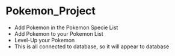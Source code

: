 # Pokemon_Project

- Add Pokemon in the Pokemon Specie List
- Add Pokemon to your Pokemon List
- Level-Up your Pokemon
- This is all connected to database, so it will appear to database

